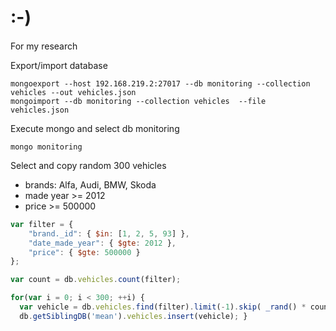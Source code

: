 # :-)

For my research

Export/import database

```
mongoexport --host 192.168.219.2:27017 --db monitoring --collection vehicles --out vehicles.json
mongoimport --db monitoring --collection vehicles  --file vehicles.json
```

Execute mongo and select db monitoring
```
mongo monitoring
```

Select and copy random 300 vehicles

- brands: Alfa, Audi, BMW, Skoda
- made year >= 2012
- price >= 500000

```javascript
var filter = {
    "brand._id": { $in: [1, 2, 5, 93] },
    "date_made_year": { $gte: 2012 },
    "price": { $gte: 500000 }
};

var count = db.vehicles.count(filter);

for(var i = 0; i < 300; ++i) {
  var vehicle = db.vehicles.find(filter).limit(-1).skip( _rand() * count).next();
  db.getSiblingDB('mean').vehicles.insert(vehicle); }
```
